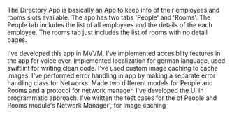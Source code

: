 The Directory App is basically an App to keep info of their employees and rooms slots available. The app has two tabs 'People' and 'Rooms'. The People tab includes the list of all employees and the details of the each employee. The rooms tab just includes the list of rooms with no detail pages.

I've developed this app in MVVM. I've implemented accesiblity features in the app for voice over, implemented localization for german language, used swiftlint for writing clean code. I've used custom image caching to cache images. I've performed error handling in app by making a separate error handling class for Networks. Made two different models for People and Rooms and a protocol for network manager. I've developed the UI in programmatic approach. I've written the test cases for the of People and Rooms module's Network Manager', for Image caching
